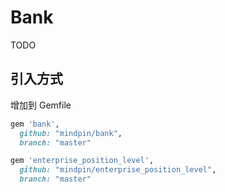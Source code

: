 # Bank

TODO

## 引入方式

增加到 Gemfile

```ruby
gem 'bank',
  github: "mindpin/bank",
  branch: "master"

gem 'enterprise_position_level',
  github: "mindpin/enterprise_position_level",
  branch: "master"
```
